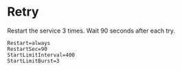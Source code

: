 # Retry
Restart the service 3 times. Wait 90 seconds after each try.
```shell
Restart=always
RestartSec=90
StartLimitInterval=400
StartLimitBurst=3
```
